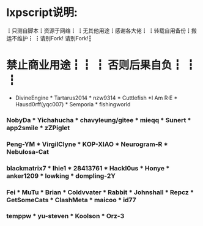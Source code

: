 # lxpscript说明:
┇只测自脚本┇资源于网络┇
┇无其他用途┇感谢各大佬┇
┇转载自用备份┇搬运不维护┇
┇请别Fork!  请别Fork!┇ 
# 禁止商业用途┇┇ ┇  否则后果自负┇ ┇ ┇

+ DivineEngine * Tartarus2014 * nzw9314 * Cuttlefish *I Am R·E * Hausd0rff(yqc007) * Semporia * fishingworld

### NobyDa * Yichahucha * chavyleung/gitee * mieqq * Sunert * app2smile * zZPiglet

### Peng-YM * VirgilClyne * KOP-XIAO * Neurogram-R * Nebulosa-Cat

### blackmatrix7 * lhie1 * 28413761 * Hackl0us * Honye * anker1209 * lowking * dompling-2Y

### Fei * MuTu * Brian * Coldvvater * Rabbit * Johnshall * Repcz * GetSomeCats * ClashMeta * maicoo * id77

### temppw * yu-steven * Koolson * Orz-3

